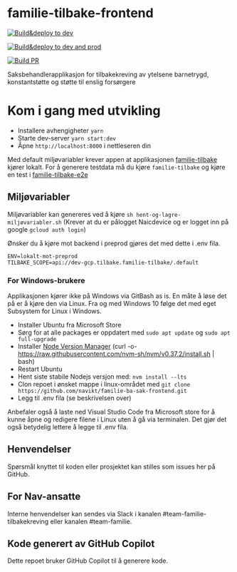 # familie-tilbake-frontend
[![Build&deploy to dev](https://github.com/navikt/familie-tilbake-frontend/actions/workflows/build_n_deploy_dev.yaml/badge.svg)](https://github.com/navikt/familie-tilbake-frontend/actions/workflows/build_n_deploy_dev.yaml)

[![Build&deploy to dev and prod](https://github.com/navikt/familie-tilbake-frontend/actions/workflows/build_n_deploy_prod.yaml/badge.svg)](https://github.com/navikt/familie-tilbake-frontend/actions/workflows/build_n_deploy_prod.yaml)

[![Build PR](https://github.com/navikt/familie-tilbake-frontend/actions/workflows/build.yaml/badge.svg)](https://github.com/navikt/familie-tilbake-frontend/actions/workflows/build.yaml)


Saksbehandlerapplikasjon for tilbakekreving av ytelsene barnetrygd, konstantstøtte og støtte til enslig forsørgere

# Kom i gang med utvikling

* Installere avhengigheter `yarn`
* Starte dev-server `yarn start:dev`
* Åpne `http://localhost:8000` i nettleseren din

Med default miljøvariabler krever appen at applikasjonen [familie-tilbake](https://github.com/navikt/familie-tilbake) kjører lokalt.
For å generere testdata må du kjøre `familie-tilbake` og kjøre en test i [familie-tilbake-e2e](https://github.com/navikt/familie-tilbake-e2e)

## Miljøvariabler

Miljøvariabler kan genereres ved å kjøre `sh hent-og-lagre-miljøvariabler.sh` (Krever at du er pålogget Naicdevice og er logget inn på google `gcloud auth login`)

Ønsker du å kjøre mot backend i preprod gjøres det med dette i .env fila.
```
ENV=lokalt-mot-preprod
TILBAKE_SCOPE=api://dev-gcp.tilbake.familie-tilbake/.default
```

### For Windows-brukere

Applikasjonen kjører ikke på Windows via GitBash as is. En måte å løse det på er å kjøre den via Linux.
Fra og med Windows 10 følge det med eget Subsystem for Linux i Windows.

* Installer Ubuntu fra Microsoft Store
* Sørg for at alle packages er oppdatert  med `sudo apt update` og `sudo apt full-upgrade`
* Installer [Node Version Manager](https://github.com/nvm-sh/nvm#installing-and-updating) (curl -o- https://raw.githubusercontent.com/nvm-sh/nvm/v0.37.2/install.sh | bash)
* Restart Ubuntu
* Hent siste stabile Nodejs versjon med: `nvm install --lts`
* Clon repoet i ønsket mappe i linux-området med `git clone https://github.com/navikt/familie-ba-sak-frontend.git`
* Legg til .env fila (se beskrivelsen over)

Anbefaler også å laste ned Visual Studio Code fra Microsoft store for å kunne åpne og redigere filene i Linux uten å gå via terminalen. Det gjør det også betydelig lettere å legge til .env fila.

## Henvendelser

Spørsmål knyttet til koden eller prosjektet kan stilles som issues her på GitHub.

## For Nav-ansatte

Interne henvendelser kan sendes via Slack i kanalen #team-familie-tilbakekreving eller kanalen #team-familie.

## Kode generert av GitHub Copilot

Dette repoet bruker GitHub Copilot til å generere kode.
